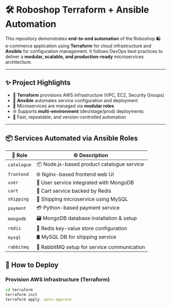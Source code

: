 # 🛠️ Roboshop Terraform + Ansible Automation

This repository demonstrates **end-to-end automation** of the Roboshop 🛍️ e-commerce application using **Terraform** for cloud infrastructure and **Ansible** for configuration management. It follows DevOps best practices to deliver a **modular, scalable, and production-ready** microservices architecture.

---

## ✨ Project Highlights

- 🧱 **Terraform** provisions AWS infrastructure (VPC, EC2, Security Groups)
- 🤖 **Ansible** automates service configuration and deployment
- 🔁 Microservices are managed via **modular roles**
- 🌐 Supports **multi-environment** (dev/stage/prod) deployments
- 🚀 Fast, repeatable, and version-controlled automation

---

## 📦 Services Automated via Ansible Roles

| 🧩 Role       | ⚙️ Description                                 |
|--------------|-----------------------------------------------|
| `catalogue`  | 📦 Node.js-based product catalogue service     |
| `frontend`   | 🌐 Nginx-based frontend web UI                 |
| `user`       | 👤 User service integrated with MongoDB        |
| `cart`       | 🛒 Cart service backed by Redis                |
| `shipping`   | 🚚 Shipping microservice using MySQL           |
| `payment`    | 💳 Python-based payment service                |
| `mongodb`    | 🗃️ MongoDB database installation & setup       |
| `redis`      | 🔄 Redis key-value store configuration         |
| `mysql`      | 🛢️ MySQL DB for shipping service               |
| `rabbitmq`   | 🐇 RabbitMQ setup for service communication     |

## 🧪 How to Deploy

### Provision AWS Infrastructure (Terraform)
```bash
cd terraform
terraform init
terraform apply -auto-approve
